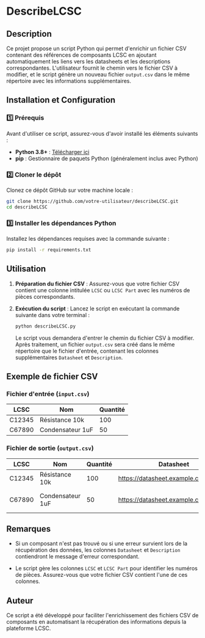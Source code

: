 # DescribeLCSC

## Description

Ce projet propose un script Python qui permet d'enrichir un fichier CSV contenant des références de composants LCSC en ajoutant automatiquement les liens vers les datasheets et les descriptions correspondantes. L'utilisateur fournit le chemin vers le fichier CSV à modifier, et le script génère un nouveau fichier `output.csv` dans le même répertoire avec les informations supplémentaires.

## Installation et Configuration

### 1️⃣ Prérequis

Avant d'utiliser ce script, assurez-vous d'avoir installé les éléments suivants :

- **Python 3.8+** : [Télécharger ici](https://www.python.org)
- **pip** : Gestionnaire de paquets Python (généralement inclus avec Python)

### 2️⃣ Cloner le dépôt

Clonez ce dépôt GitHub sur votre machine locale :

```bash
git clone https://github.com/votre-utilisateur/describeLCSC.git
cd describeLCSC
```

### 3️⃣ Installer les dépendances Python

Installez les dépendances requises avec la commande suivante :

```bash
pip install -r requirements.txt
```

## Utilisation

1. **Préparation du fichier CSV** : Assurez-vous que votre fichier CSV contient une colonne intitulée `LCSC` ou `LCSC Part` avec les numéros de pièces correspondants.

2. **Exécution du script** : Lancez le script en exécutant la commande suivante dans votre terminal :

   ```bash
   python describeLCSC.py
   ```

   Le script vous demandera d'entrer le chemin du fichier CSV à modifier. Après traitement, un fichier `output.csv` sera créé dans le même répertoire que le fichier d'entrée, contenant les colonnes supplémentaires `Datasheet` et `Description`.

## Exemple de fichier CSV

### Fichier d'entrée (`input.csv`)

| LCSC   | Nom               | Quantité |
|--------|------------------|----------|
| C12345 | Résistance 10k   | 100      |
| C67890 | Condensateur 1uF | 50       |

### Fichier de sortie (`output.csv`)

| LCSC   | Nom               | Quantité | Datasheet                                 | Description                        |
|--------|------------------|----------|------------------------------------------|------------------------------------|
| C12345 | Résistance 10k   | 100      | https://datasheet.example.com/12345     | Résistance 10kΩ 1%                |
| C67890 | Condensateur 1uF | 50       | https://datasheet.example.com/67890     | Condensateur céramique 1µF 50V    |

## Remarques

- Si un composant n'est pas trouvé ou si une erreur survient lors de la récupération des données, les colonnes `Datasheet` et `Description` contiendront le message d'erreur correspondant.

- Le script gère les colonnes `LCSC` et `LCSC Part` pour identifier les numéros de pièces. Assurez-vous que votre fichier CSV contient l'une de ces colonnes.

## Auteur

Ce script a été développé pour faciliter l'enrichissement des fichiers CSV de composants en automatisant la récupération des informations depuis la plateforme LCSC.

